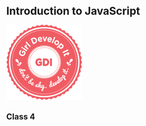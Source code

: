 # Introduction to JavaScript

<img src="lib/img/circle-gdi-logo.png" alt="GDI Logo" class="plain" style="max-height:200px;">

## Class 4
